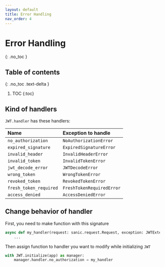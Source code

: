 ```yaml
---
layout: default
title: Error Handling
nav_order: 4
---
```


# Error Handling
{: .no_toc }

## Table of contents
{: .no_toc .text-delta }

1. TOC
{:toc}

## Kind of handlers

`JWT.handler` has these handlers:

| Name                   | Exception to handle       |
|:-----------------------|:--------------------------|
| `no_authorization`     | `NoAuthorizationError`    |
| `expired_signature`    | `ExpiredSignatureError`   |
| `invalid_header`       | `InvalidHeaderError`      |
| `invalid_token`        | `InvalidTokenError`       |
| `jwt_decode_error`     | `JWTDecodeError`          |
| `wrong_token`          | `WrongTokenError`         |
| `revoked_token`        | `RevokedTokenError`       |
| `fresh_token_required` | `FreshTokenRequiredError` |
| `access_denied`        | `AccessDeniedError`       |

## Change behavior of handler 

First, you need to make function with this signature

```python
async def my_handler(request: sanic.request.Request, exception: JWTExtendedException) -> sanic.response.HTTPResponse: 
    ...
```

Then assign function to handler you want to modify while initializing `JWT`

```python
with JWT.initialize(app) as manager:
    manager.handler.no_authorization = my_handler
```